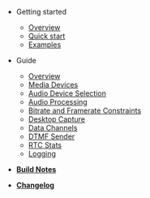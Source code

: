 - Getting started
    - [Overview](README.md)
    - [Quick start](quickstart.md)
    - [Examples](examples.md)

- Guide
    - [Overview](guide/overview.md)
    - [Media Devices](guide/media_devices.md)
    - [Audio Device Selection](guide/audio_devices.md)
    - [Audio Processing](guide/audio_processing.md)
    - [Bitrate and Framerate Constraints](guide/constraints.md)
    - [Desktop Capture](guide/desktop_capture.md)
    - [Data Channels](guide/data_channels.md)
    - [DTMF Sender](guide/dtmf_sender.md)
    - [RTC Stats](guide/rtc_stats.md)
    - [Logging](guide/logging.md)

- [**Build Notes**](build.md)
- [**Changelog**](changelog.md)